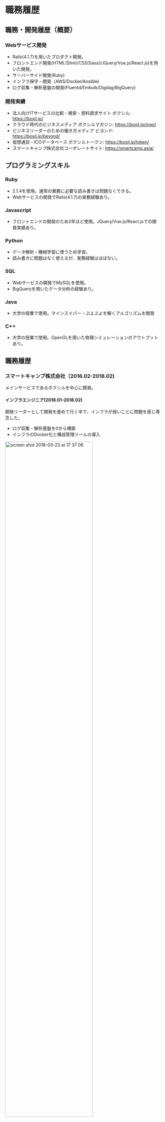 # 職務履歴

## 職務・開発履歴（概要）

### Webサービス開発
- Rails(4.1.7)を用いたプロダクト開発。
- フロントエンド開発(HTML(Slim)/CSS(Sass)/JQuery/Vue.js/React.js)を用いた開発。
- サーバーサイド開発(Ruby)
- インフラ保守・開発（AWS/Docker/Ansible)
- ログ収集・解析基盤の開発(Fluentd/Embulk/Digdag/BigQuery)

### 開発実績
- 法人向けITサービスの比較・検索・資料請求サイト ボクシル: https://boxil.jp/
- クラウド時代のビジネスメディア ボクシルマガジン: https://boxil.jp/mag/
- ビジネスリーダーのための働き方メディア ビヨンド: https://boxil.jp/beyond/
- 仮想通貨・ICOデータベース ボクシルトークン: https://boxil.jp/token/
- スマートキャンプ株式会社コーポレートサイト: https://smartcamp.asia/

## プログラミングスキル
### Ruby
- 2.1.4を使用。通常の業務に必要な読み書きは問題なくできる。
- Webサービスの開発でRails(4.1.7)の実務経験あり。

### Javascript
- フロントエンドの開発のため2年ほど使用。JQuery/Vue.js/React.jsでの開発実績あり。

### Python
- データ解析・機械学習に使うため学習。
- 読み書きに問題はなく使えるが、実務経験はほぼない。

### SQL
- Webサービスの開発でMySQLを使用。
- BigQueryを用いたデータ分析の経験あり。

### Java
- 大学の授業で使用。マインスイパー・ぷよぷよを解くアルゴリズムを開発

### C++
- 大学の授業で使用。OpenGLを用いた物理シミュレーションのアウトプットあり。

## 職務履歴
### スマートキャンプ株式会社（2016.02-2018.02)
メインサービスであるボクシルを中心に開発。

#### インフラエンジニア(2018.01-2018.02)
開発リーダーとして開発を進めて行く中で、インフラが弱いことに問題を感じ専念した。

- ログ収集・解析基盤を0から構築
- インフラのDocker化と構成管理ツールの導入

<img width="75%" alt="screen shot 2018-03-23 at 17 37 06" src="https://user-images.githubusercontent.com/13075793/37819595-5889bda4-2ec1-11e8-9dca-42099546f8bf.png">


#### プロダクト開発リーダー(2017.07-2018.01)
4つのプロダクトを持つ5人の開発チームの統括と、プロダクト企画・レビュー・リリース・インフラ全てに責任を持った。

- 企画
  - 働き方改革メディアBeyondを2017年9月に、ICO比較サイトBoxilTokenを2017年10月にリリース。企画からリリースまで携わった。
  - 「目的をシャープにする」「MVPを作る」「拡張性を持たせる」ことを意識してスピーディーに企画からリリースまで進めた。
- レビュー・リリース
  - サービスは常に変わるため、「修正に強い」かつ「拡張に柔軟な」コードを常に意識した。
  - 売り上げに関わる部分（会員登録・資料請求）ではバグを出さないよう、テストのメンテナンスと自動テスト環境を整備に注力。
- インフラ
  - サーバー管理と障害対応を担当した。
  - サーバー管理ツールの導入を始めとして、障害を未然にキャッチする体制を作った。
- データ分析
  - ユーザー行動をはじめとするデータを分析し、新規機能の開発やABテストによるCVRの改善に役立てた。
  - 下の、「特に成果をあげた施策」に記載

##### 特に成果をあげた施策
[この先やってみたいこと](./motivation_letter)に記載した通り、「データを施策の根拠にすること」「施策の効果を検証する」ことに注力した。

- CVページの開発
  - CVしたユーザーの再CV率が高いことに注目し、CV後に一つのページにユーザーを集め、レコメンド等を行った。
  - 開発したCVページはABテストの成果もあり、サイトで一番CVRが高いページになった。
- ユーザー経路分析の実施
  - ユーザーの経路の傾向を確認し、それに沿ってABテストを繰り返し実施した。
  - 2ヵ月でCV数150%を達成した。
- ホワイトペーパーの開発
  - ユーザーは同カテゴリのサービスでCVしている傾向に注目し、同じカテゴリの「選び方ガイド」としてホワイトペーパーを開発提案した。
  - サービスで一番のCV数を出す商材になった。

#### プロダクト開発(2016.02-2017.07)
ボクシルの開発を中心に行った。

- フロントサイド開発
- サーバーサイド開発
- テストの導入
- コーディングルールの導入

##### 開発した主な機能

- CMS機能
  - もともとwordpressを使用していたが、カスタマイズ要望が増えたため独自で開発。
  - wordpressで使っていた機能はすベて引き継ぎ、かつ「資料請求ボタン」など独自の機能も開発。
  - markdownからHTMLの変換処理はredisにキャッシュさせるなど処理を無駄に行わない工夫。

<img width="75%" alt="2018-03-23 17 07 04" src="https://user-images.githubusercontent.com/13075793/37821492-17232ea8-2ec7-11e8-9d1d-16101edd3f0e.png">

- リードリスト機能
  - お金に関わる大切な部分のため、テーブル構造から工夫し、シンプルなコードを目指し、バグを最小限まで減らす努力をした。
  - ストレスなく目的の情報にたどり着けるようにVue.jsを使いシンプルなUI/UXを目指した。

<img width="75%" alt="2018-03-23 17 09 30" src="https://user-images.githubusercontent.com/13075793/37821498-19f73b92-2ec7-11e8-86be-eda1dee270bc.png">
